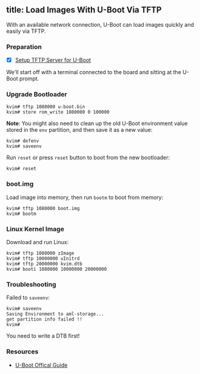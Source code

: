 title: Load Images With U-Boot Via TFTP
---

With an available network connection, U-Boot can load images quickly and easily via TFTP.

### Preparation
- [x] [Setup TFTP Server for U-Boot](/vim1/SetupTFTPServer.html)

We'll start off with a terminal connected to the board and sitting at the U-Boot prompt.

### Upgrade Bootloader

```
kvim# tftp 1080000 u-boot.bin
kvim# store rom_write 1080000 0 100000
```

**Note**: You might also need to clean up the old U-Boot environment value stored in the `env` partition, and then save it as a new value:
```
kvim# defenv
kvim# saveenv
```

Run `reset` or press `reset` button to boot from the new bootloader:
```
kvim# reset
```

### boot.img
Load image into memory, then run `bootm` to boot from memory:
```
kvim# tftp 1080000 boot.img
kvim# bootm
```

### Linux Kernel Image
Download and run Linux:
```
kvim# tftp 1080000 zImage
kvim# tftp 10000000 uInitrd
kvim# tftp 20000000 kvim.dtb 
kvim# booti 1080000 10000000 20000000
```
### Troubleshooting
Failed to `saveenv`:
```
kvim# saveenv
Saving Environment to aml-storage...
get partition info failed !!
kvim#
```

You need to write a DTB first!
### Resources
* [U-Boot Offical Guide](http://www.denx.de/wiki/view/DULG/UBoot)
